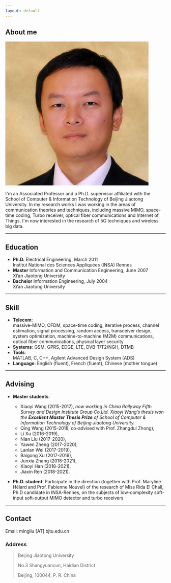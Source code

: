 ```yaml
---
layout: default
---
```


## About me

<img class="profile-picture" src="ml.jpg">

I'm an Associated Professor and a Ph.D. supervisor affiliated with the School of Computer & Information Technology of Beijing Jiaotong University. 
In my research works I was working in the areas of communication theories and techniques, including  massive MIMO, space-time coding, Turbo receiver, optical fiber communications and Internet of Things. 
I'm now interested in the research of 5G techniques and wireless big data.

---

## Education

* **Ph.D.**			Electrical Engineering,   March 2011      
				Institut National des Sciences Appliquées (INSA) Rennes
* **Master**		Information and Communication Engineering,   June 2007            
				Xi’an Jiaotong University
* **Bachelor**		Information Engineering,   July 2004                 
				Xi’an Jiaotong University

---
## Skill

* **Telecom**:		
				massive-MIMO, OFDM, space-time coding, iterative process, channel estimation, signal processing, random access, transceiver design, system optimization, machine-to-machine (M2M) communications, optical fiber communications, physical layer security
* **Systems**:
			GSM, GPRS, EDGE, LTE, DVB-T/T2/NGH, DTMB 	
* **Tools**:	
			MATLAB, C, C++, Agilent Advanced Design System (ADS)
* **Language**:	
		English (fluent), French (fluent), Chinese (mother tongue) 

---
## Advising
* **Master students**:
	- Xiaoyi Wang (2015-2017), *now working in China Railyway Fifth Survey and Design Institute Group Co.Ltd. 
			Xiaoyi Wang’s thesis won the **Excellent Master Thesis Prize** of School of Computer & Information Technology of Beijing Jiaotong University.*
	- Qing Wang (2015-2018, co-advised with Prof. Zhangdui Zhong), 
	- Li Xu (2016-2019), 
	- Nian Liu (2017-2020), 
	- Yawen Zheng (2017-2020), 
	- Lanlan Wei (2017-2019), 
	- Baigong Xu (2017-2019), 
	- Junxia Zhang (2018-2021), 
	- Xiaoyi Han (2018-2021), 
	- Jiaxin Ren (2018-2021).

* **Ph.D. student**:
Participate in the direction (together with Prof. Maryline Hélard and Prof. Fabienne Nouvel) of the research of Miss Rida El Chall, Ph.D candidate in INSA-Rennes, on the subjects of low-complexity soft-input soft-output MIMO detector and turbo receivers

---
## Contact
 
Email: mingliu [AT] bjtu.edu.cn 

### Address

> Beijing Jiaotong University
>
> No.3 Shangyuancun, Haidian District
>
> Beijing, 100044,
> P. R. China

